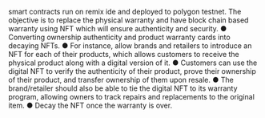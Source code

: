 smart contracts run on remix ide and deployed to polygon testnet.
The objective is to replace the physical warranty and have block chain based warranty using NFT which will ensure
authenticity and security.
● Converting ownership authenticity and product warranty cards into decaying NFTs.
● For instance, allow brands and retailers to introduce an NFT for each of their products, which allows
customers to receive the physical product along with a digital version of it.
● Customers can use the digital NFT to verify the authenticity of their product, prove their ownership of
their product, and transfer ownership of them upon resale.
● The brand/retailer should also be able to tie the digital NFT to its warranty program, allowing owners to track
repairs and replacements to the original item.
● Decay the NFT once the warranty is over.
